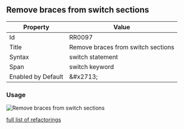 ## Remove braces from switch sections

| Property | Value |
| -------- | ----- |
| Id | RR0097 |
| Title | Remove braces from switch sections |
| Syntax | switch statement |
| Span | switch keyword |
| Enabled by Default | &\#x2713; |

### Usage

![Remove braces from switch sections](../../images/refactorings/RemoveBracesFromSwitchSections.png)

[full list of refactorings](Refactorings.md)